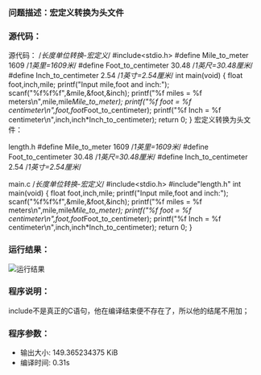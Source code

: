 ### 问题描述：宏定义转换为头文件
### 源代码：

源代码：
	/*长度单位转换-宏定义*/
	#include<stdio.h>
	#define Mile_to_meter 1609  /*1英里=1609米*/
	#define Foot_to_centimeter 30.48  /*1英尺=30.48厘米*/
	#define Inch_to_centimeter 2.54		/*1英寸=2.54厘米*/
	int  main(void)
	{
		float foot,inch,mile;
		printf("Input mile,foot and inch:");
		scanf("%f%f%f",&mile,&foot,&inch);
		printf("%f miles = %f meters\n",mile,mile*Mile_to_meter);
		printf("%f foot = %f centimeter\n",foot,foot*Foot_to_centimeter);
		printf("%f Inch = %f centimeter\n",inch,inch*Inch_to_centimeter);
		return 0;
	 } 
宏定义转换为头文件：

length.h
	#define Mile_to_meter 1609  /*1英里=1609米*/
	#define Foot_to_centimeter 30.48  /*1英尺=30.48厘米*/
	#define Inch_to_centimeter 2.54		/*1英寸=2.54厘米*/

main.c
	/*长度单位转换-宏定义*/
	#include<stdio.h>
	#include"length.h"
	int  main(void)
	{
		float foot,inch,mile;
		printf("Input mile,foot and inch:");
		scanf("%f%f%f",&mile,&foot,&inch);
		printf("%f miles = %f meters\n",mile,mile*Mile_to_meter);
		printf("%f foot = %f centimeter\n",foot,foot*Foot_to_centimeter);
		printf("%f Inch = %f centimeter\n",inch,inch*Inch_to_centimeter);
		return 0;
	 } 

### 运行结果：
![运行结果](https://upload-images.jianshu.io/upload_images/6770220-8a48b5f9349a0573.png?imageMogr2/auto-orient/strip%7CimageView2/2/w/1240)

### 程序说明：
include不是真正的C语句，他在编译结束便不存在了，所以他的结尾不用加；

### 程序参数：
- 输出大小: 149.365234375 KiB
- 编译时间: 0.31s

